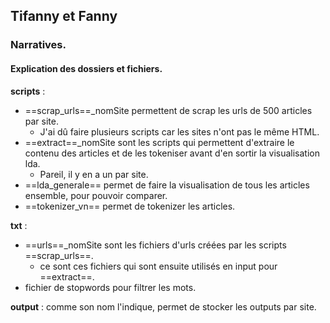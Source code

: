 ## Tifanny et Fanny
### Narratives.

#### Explication des dossiers et fichiers.

**scripts** :
- ==scrap_urls==_nomSite permettent de scrap les urls de 500 articles par site.
  - J'ai dû faire plusieurs scripts car les sites n'ont pas le même HTML.
- ==extract==_nomSite sont les scripts qui permettent d'extraire le contenu des articles et de les tokeniser avant d'en sortir la visualisation lda.
  - Pareil, il y en a un par site.
- ==lda_generale== permet de faire la visualisation de tous les articles ensemble, pour pouvoir comparer.
- ==tokenizer_vn== permet de tokenizer les articles.

**txt** :
- ==urls==_nomSite sont les fichiers d'urls créées par les scripts ==scrap_urls==.
  - ce sont ces fichiers qui sont ensuite utilisés en input pour ==extract==.
- fichier de stopwords pour filtrer les mots.

**output** :
comme son nom l'indique, permet de stocker les outputs par site.

